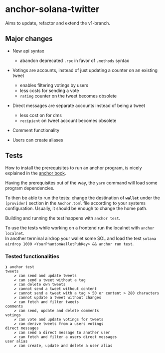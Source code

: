 # anchor-solana-twitter

Aims to update, refactor and extend the v1-branch.

## Major changes

-  New api syntax

   -  abandon deprecated `.rpc` in favor of `.methods` syntax

-  Votings are accounts, instead of just updating a counter on an existing tweet

   -  enables filtering votings by users
   -  less costs for sending a vote
   -  `rating` counter on the tweet becomes obsolete

-  Direct messages are separate accounts instead of being a tweet

   -  less cost on for dms
   -  `recipient` on tweet account becomes obsolete

-  Comment functionality

-  Users can create aliases

## Tests

How to install the prerequisites to run an anchor program, is nicely explained in the [anchor book][1].

Having the prerequisites out of the way, the `yarn` command will load some program dependencies.

To then be able to run the tests: change the destination of **`wallet`** under the `[provider]` section in the `Anchor.toml` file according to your systems configuration. 
Usually, it should be enough to change the home path.

Building and running the test happens with `anchor test`.

To use the tests while working on a frontend run the localnet with `anchor localnet`.<br>
In another terminal airdrop your wallet some SOL and load the test `solana airdrop 1000 <YourPhantomWalletPubKey> && anchor run test`.

### Tested functionalities

```
❯ anchor test                                                                                              
tweets
	✔ can send and update tweets
	✔ can send a tweet without a tag
	✔ can delete own tweets
	✔ cannot send a tweet without content
	✔ cannot send a tweet with a tag > 50 or content > 280 characters
	✔ cannot update a tweet without changes
	✔ can fetch and filter tweets
comments
	✔ can send, update and delete comments
votings
	✔ can vote and update votings for tweets
	✔ can derive tweets from a users votings
direct messages
	✔ can send a direct message to another user
	✔ can fetch and filter a users direct messages
user alias
	✔ can create, update and delete a user alias
```

[1]: https://book.anchor-lang.com/getting_started/installation.html

